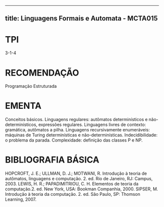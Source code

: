 
---
title: Linguagens Formais e Automata - MCTA015 
---

# TPI

3-1-4

# RECOMENDAÇÃO

Programação Estruturada

# EMENTA

Conceitos básicos. Linguagens regulares: autômatos determinísticos e não-determinísticos, expressões regulares. Linguagens livres de contexto: gramática, autômatos a pilha. Linguagens recursivamente enumeráveis: máquinas de Turing determinísticas e não-determinísticas. Indecidibilidade: o problema da parada. Complexidade: definição das classes P e NP.

# BIBLIOGRAFIA BÁSICA

HOPCROFT, J. E.; ULLMAN, D. J.; MOTWANI, R. Introdução à teoria de autômatos, linguagens e computação. 2. ed. Rio de Janeiro, RJ: Campus, 2003.
LEWIS, H. R.; PAPADIMITRIOU, C. H. Elementos de teoria da computação.2. ed. New York, USA: Bookman Companhia, 2000.
SIPSER, M. Introdução à teoria da computação. 2. ed. São Paulo, SP: Thomson Learning, 2007.
        